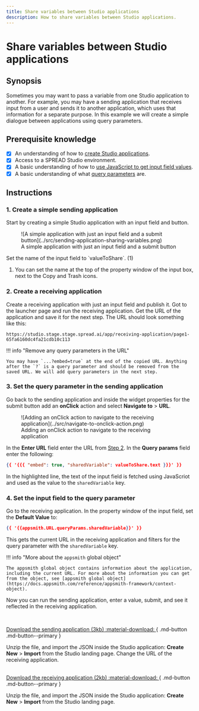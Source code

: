 ```yaml
---
title: Share variables between Studio applications
description: How to share variables between Studio applications.
---
```


<!--
README

For guidance on how to write documenation, see https://dev.stage.spread.ai/docs/contributor/guide.html. Contact Documentation when this document is ready for review.
-->

# Share variables between Studio applications

## Synopsis

Sometimes you may want to pass a variable from one Studio application to another. For example, you may have a sending application that receives input from a user and sends it to another application, which uses that information for a separate purpose. In this example we will create a simple dialogue between applications using query parameters.

## Prerequisite knowledge

- [x] An understanding of how to [create Studio applications](../creating-studio-applications.md).
- [x] Access to a SPREAD Studio environment.
- [x] A basic understanding of how to [use JavaScript to get input field values](https://simpledev.io/lesson/get-input-value-js/).
- [x] A basic understanding of what [query parameters](https://en.wikipedia.org/wiki/Query_string) are.

## Instructions

### 1. Create a simple sending application
 
Start by creating a simple Studio application with an input field and button.

<figure markdown="span">
	![A simple application with just an input field and a submit button](../src/sending-application-sharing-variables.png)
	<figcaption>A simple application with just an input field and a submit button</figcaption>
</figure>

<div class="annotate" markdown>Set the name of the input field to `valueToShare`. (1)</div>

1. You can set the name at the top of the property window of the input box, next to the Copy and Trash icons.

### 2. Create a receiving application
 
Create a receiving application with just an input field and publish it. Got to the launcher page and run the receiving application. Get the URL of the application and save it for the next step. The URL should look something like this:

`https://studio.stage.stage.spread.ai/app/receiving-application/page1-65fa6160dc4fa21cdb10c113`

!!! info "Remove any query parameters in the URL"

    You may have `...?embed=true` at the end of the copied URL. Anything after the `?` is a query parameter and should be removed from the saved URL. We will add query parameters in the next step.

### 3. Set the query parameter in the sending application
 
Go back to the sending application and inside the widget properties for the submit button add an **onClick** action and select **Navigate to** > **URL**.

<figure markdown="span">
	![Adding an onClick action to navigate to the receiving application](../src/navigate-to-onclick-action.png)
	<figcaption>Adding an onClick action to navigate to the receiving application</figcaption>
</figure>

In the **Enter URL** field enter the URL from [Step 2](#2-create-a-receiving-application). In the **Query params** field enter the following:

``` json title='Query parameters for the sending application' hl_lines='3'
{{ '{{{ "embed": true, "sharedVariable": valueToShare.text }}}' }}
```

In the highlighted line, the text of the input field is fetched using JavaScriot and used as the value to the `sharedVariable` key.

### 4. Set the input field to the query parameter
 
Go to the receiving application. In the property window of the input field, set the **Default Value** to:

``` json title='Query parameters for the sending application' hl_lines='3'
{{ '{{appsmith.URL.queryParams.sharedVariable}}' }}
```

This gets the current URL in the receiving application and filters for the query parameter with the `sharedVariable` key.

!!! info "More about the `appsmith` global object"

    The appsmith global object contains information about the application, including the current URL. For more about the information you can get from the object, see [appsmith global object](https://docs.appsmith.com/reference/appsmith-framework/context-object).

Now you can run the sending application, enter a value, submit, and see it reflected in the receiving application.

<br>

[Download the sending application (3kb) :material-download: ](../src/sending-app.json.zip){ .md-button .md-button--primary }

<figcaption style='text-align: left; max-width: none'>Unzip the file, and import the JSON inside the Studio application: <b>Create New</b> > <b>Import</b> from the Studio landing page. Change the URL of the receiving application.</figcaption>

<br>

[Download the receiving application (2kb) :material-download: ](../src/receiving-app.json.zip){ .md-button .md-button--primary }

<figcaption style='text-align: left; max-width: none'>Unzip the file, and import the JSON inside the Studio application: <b>Create New</b> > <b>Import</b> from the Studio landing page.</figcaption>
